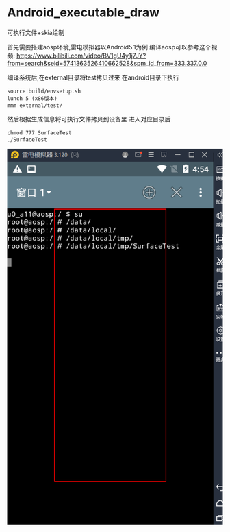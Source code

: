 # Android_executable_draw
可执行文件+skia绘制


首先需要搭建aosp环境,雷电模拟器以Android5.1为例
编译aosp可以参考这个视频:
https://www.bilibili.com/video/BV1gU4y1j7JY?from=search&seid=5741363526410662528&spm_id_from=333.337.0.0

编译系统后,在external目录将test拷贝过来
在android目录下执行
```
source build/envsetup.sh
lunch 5 (x86版本)
mmm external/test/
```
然后根据生成信息将可执行文件拷贝到设备里
进入对应目录后
```
chmod 777 SurfaceTest
./SurfaceTest
```
![image](img/img.jpg)